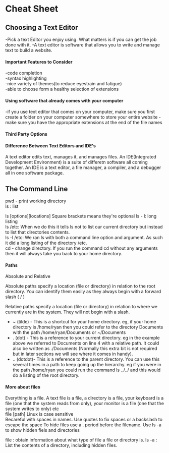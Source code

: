# Cheat Sheet

## Choosing a Text Editor
-Pick a text Editor you enjoy using. What matters is if you can get the job done with it. 
-A text editor is software that allows you to write and manage text to build a website. 


#### Important Features to Consider
-code completion  
-syntax highlighting  
-nice variety of themes(to reduce eyestrain and fatigue)  
-able to choose form a healthy selection of extensions


#### Using software that already comes with your computer 
-if you use text editor that comes on your computer, make sure you first create a folder on your computer somewhere to store your entire website
-make sure you have the appropriate extensions at the end of the file names


#### Third Party Options


#### Difference Between Text Editors and IDE's

A text editor edits text, manages it, and manages files. 
An IDE(Integrated Development Environment) is a suite of differetn software all coming together. An IDE is a text editor, a file
manager, a compiler, and a debugger all in one software package.


## The Command Line

pwd - print working directory  
ls : list  

ls [options][locations] Square brackets means they're optional
ls - l: long listing  
ls /etc: When we do this it tells ls not to list our current directory but instead to list that directories contents.  
ls -l /etc: We ran ls with both a command line option and argument. As such it did a long listing of the directory /etc.  
cd - change directory. If you run the command cd without any arguments then it will always take you back to your home directory.
   

#### Paths
Absolute and Relative

Absolute paths specify a location (file or directory) in relation to the root directory. You can identify them easily as they always begin with a forward slash ( / )

Relative paths specify a location (file or directory) in relation to where we currently are in the system. They will not begin with a slash.

- ~ (tilde) - This is a shortcut for your home directory. eg, if your home directory is /home/ryan then you could refer to the directory Documents with the path /home/ryan/Documents or ~/Documents
- . (dot) - This is a reference to your current directory. eg in the example above we referred to Documents on line 4 with a relative path. It could also be written as ./Documents (Normally this extra bit is not required but in later sections we will see where it comes in handy).
- .. (dotdot)- This is a reference to the parent directory. You can use this several times in a path to keep going up the hierarchy. eg if you were in the path /home/ryan you could run the command ls ../../ and this would do a listing of the root directory.


#### More about files

Everything is a file. A text file is a file, a directory is a file, your keyboard is a file (one that the system reads from only), your monitor is a file (one that the system writes to only) etc  
file [path]
Linux is case sensitive  
Becareful with spaces in names. Use quotes to fix spaces or a backslash to escape the space
To hide files use a . period before the filename. Use ls -a to show hidden fiels and directories

file : obtain information about what type of file a file or directory is.
ls -a : List the contents of a directory, including hidden files.
